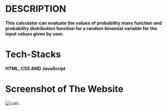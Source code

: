 # DESCRIPTION
**This calculator can evaluate the values of probability mass function and probability distribution function for a random binomial variable for the input values given by user.**

# Tech-Stacks
**HTML, CSS AND JavaScript**

# Screenshot of The Website

![calc](https://github.com/Sara1428/CalcDiverse/assets/146193518/6a40c736-6567-4567-baca-dd16a7e46598)
